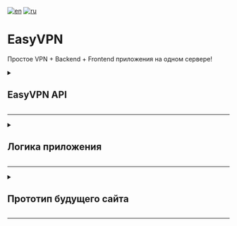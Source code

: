 [![en](https://img.shields.io/badge/lang-English%20%F0%9F%87%AC%F0%9F%87%A7-white)](README-EN.md)
[![ru](https://img.shields.io/badge/%D1%8F%D0%B7%D1%8B%D0%BA-%D0%A0%D1%83%D1%81%D1%81%D0%BA%D0%B8%D0%B9%20%F0%9F%87%B7%F0%9F%87%BA-white)](README.md)

# EasyVPN
Простое VPN + Backend + Frontend приложения на одном сервере!


<details>
	<summary><h2>EasyVPN API</h2></summary>

### Ошибки:

#### Конечная точка ошибок
```http
{{host}}/error
```

#### Ответ ошибки
```http
400 Bad Request
``` 
```http
{
  "type": "https://tools.ietf.org/html/rfc7231#section-6.5.1",
  "title": "Invalid login or password",
  "status": 400,
  "traceId": "00-ddbb5dae1dcf8a772b1e236a7259f07e-e58fef179b5dd0fb-00",
  "errorCodes": [
    "Authentication.InvalidCredentials"
  ]
}
```

### Авторизация:

##### Запрос регистрации
```http
POST {{host}}/auth/register
Content-Type: application/json
{
    "firstName": "Freak",
    "lastName": "Fister",
    "login": "F1st3K",
    "password": "fisty123"
}
```

##### Запрос входа
```http
POST {{host}}/auth/login
Content-Type: application/json

{
    "login": "F1st3K",
    "password": "fisty123"
}
```

##### Ответ авторизации
```http
200 OK
```
```http
{
    "id":"88755e3c-e106-4283-bf93-17965b1a"
    "firstName": "Freak",
    "lastName": "Fister",
    "login": "F1st3K",
    "token":"56be52...e3c7743d"
}
```
### VPN действия клиента:

#### Создание нового подключения
```http
POST {{host}}/my/connections
Authorization: Bearer {{clientToken}}
Content-Type: application/json

{
    "serverId": "00000000-0000-0000-0000-000000000000",
    "CountDays": 30
}
```
##### Ответ
```http
200 OK
```

#### Получение всех подключений
```http
GET {{host}}/my/connections
Authorization: Bearer {{clientToken}}
```
##### Ответ
```http
200 OK
```
```http
[
  {
    "id": "94c370a8-39bd-4fcb-9e18-1a7902a8b783",
    "clientId": "00000001-0000-0000-0000-000000000000",
    "serverId": "00000000-0000-0000-0000-000000000000",
    "status": 0,
    "expirationTime": "2024-03-23T22:02:22.0869296Z"
  },
  {
    "id": "3167a547-004f-4e1c-add6-ba8d57baf71a",
    "clientId": "00000001-0000-0000-0000-000000000000",
    "serverId": "00000000-0000-0000-0000-000000000000",
    "status": 0,
    "expirationTime": "2024-03-23T22:02:26.8377408Z"
  }
]
```

#### Получение конфигурации для подключения
```http
GET {{host}}/my/connections/{{connectionId}}/config
Authorization: Bearer {{clientToken}}
```
##### Ответ
```http
200 OK
```
```http
{
  "clientId": "00000001-0000-0000-0000-000000000000",
  "config": "password=qwertyi1234567"
}
```

### VPN действия администратора:

#### Создание нового подключения
```http
POST {{host}}/client/{{clientId}}/connections
Authorization: Bearer {{adminToken}}
Content-Type: application/json

{
  "serverId": "00000000-0000-0000-0000-000000000000",
  "CountDays": 30
}
```
##### Ответ
```http
200 OK
```

#### Получение всех подключений
```http
GET {{host}}/connections
Authorization: Bearer {{adminToken}}
```
#### Получение подключений клиента
```http
GET {{host}}/connections?clientId={{clientId}}
Authorization: Bearer {{adminToken}}
```
##### Ответ
```http
200 OK
```
```http
[
  {
    "id": "94c370a8-39bd-4fcb-9e18-1a7902a8b783",
    "clientId": "00000001-0000-0000-0000-000000000000",
    "serverId": "00000000-0000-0000-0000-000000000000",
    "status": 0,
    "expirationTime": "2024-03-23T22:02:22.0869296Z"
  },
  {
    "id": "3167a547-004f-4e1c-add6-ba8d57baf71a",
    "clientId": "00000001-0000-0000-0000-000000000000",
    "serverId": "00000000-0000-0000-0000-000000000000",
    "status": 0,
    "expirationTime": "2024-03-23T22:02:26.8377408Z"
  },
  {
    "id": "2dc7f7f8-b04b-4095-8379-9552b302112c",
    "clientId": "9a4e906f-7778-4c68-b86d-1c0f7f4370b8",
    "serverId": "00000000-0000-0000-0000-000000000000",
    "status": 0,
    "expirationTime": "2024-03-23T22:04:43.1105199Z"
  }
]
```

#### Получение конфигурации для подключения
```http
GET {{host}}/connections/{{connectionId}}/config
Authorization: Bearer {{adminToken}}
```

##### Ответ
```http
200 OK
```
```http
{
  "clientId": "00000001-0000-0000-0000-000000000000",
  "config": "password=qwertyi1234567"
}
```

</details>

---



<details>
	<summary><h2>Логика приложения</h2></summary>

### Для всех
![Для всех](img/logicMap/anyone.jpg)

### Для авторизованых
![Для авторизованых](img/logicMap/any_auth.jpg)

### Для клиентов
![Для клиентов](img/logicMap/client.jpg)

### Для проверяющего оплату
![Для проверяющего оплату](img/logicMap/payment_reviewer.jpg)

### Для администраторов
![Для администраторов](img/logicMap/administrator.jpg)

</details>

---
<details>
	<summary><h2>Прототип будущего сайта</h2></summary>


### Главная страница
![Главная страница](img/prototype/main.jpg)

### Страница авторизации
![Страница авторизации](img/prototype/sign_in.jpg)

### Страница регистрации
![Страница регистрации](img/prototype/sign_up.jpg)

### Профиль обычного пользователя
![Профиль обычного пользователя](img/prototype/user_profile.jpg)

### Профиль администратора
![Профиль администратора](img/prototype/admin_profile.jpg)

### Страница заявок на подключение
![Страница заявок на подключение](img/prototype/connection_tickets.jpg)

### Страница заявок потдержки
![Страница заявок потдержки](img/prototype/support_tickets.jpg)

### Страница администрирования пользователей
![Страница администрирования пользователей](img/prototype/administrate_users.jpg)

</details>

-----------------------------------------------------